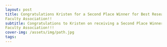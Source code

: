 ```yaml
---
layout: post
title: Congratulations Kristen for a Second Place Winner for Best Research Award from University of Miami Medical
Faculty Association!!
subtitle: Congratulations to Kristen on receiving a Second Place Winner for Best Research Award from University of Miami Medical
Faculty Association!!!
cover-img: /assets/img/path.jpg
tags: 
---
```


